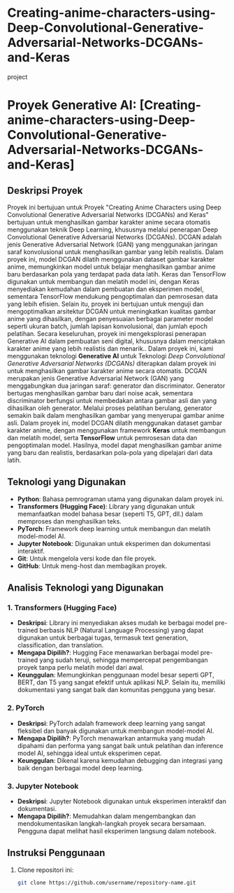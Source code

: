 # Creating-anime-characters-using-Deep-Convolutional-Generative-Adversarial-Networks-DCGANs-and-Keras
project
# Proyek Generative AI: [Creating-anime-characters-using-Deep-Convolutional-Generative-Adversarial-Networks-DCGANs-and-Keras]

## Deskripsi Proyek
Proyek ini bertujuan untuk Proyek "Creating Anime Characters using Deep Convolutional Generative Adversarial Networks (DCGANs) and Keras" bertujuan untuk menghasilkan gambar karakter anime secara otomatis menggunakan teknik Deep Learning, khususnya melalui penerapan Deep Convolutional Generative Adversarial Networks (DCGANs). DCGAN adalah jenis Generative Adversarial Network (GAN) yang menggunakan jaringan saraf konvolusional untuk menghasilkan gambar yang lebih realistis. Dalam proyek ini, model DCGAN dilatih menggunakan dataset gambar karakter anime, memungkinkan model untuk belajar menghasilkan gambar anime baru berdasarkan pola yang terdapat pada data latih. Keras dan TensorFlow digunakan untuk membangun dan melatih model ini, dengan Keras menyediakan kemudahan dalam pembuatan dan eksperimen model, sementara TensorFlow mendukung pengoptimalan dan pemrosesan data yang lebih efisien. Selain itu, proyek ini bertujuan untuk menguji dan mengoptimalkan arsitektur DCGAN untuk meningkatkan kualitas gambar anime yang dihasilkan, dengan penyesuaian berbagai parameter model seperti ukuran batch, jumlah lapisan konvolusional, dan jumlah epoch pelatihan. Secara keseluruhan, proyek ini mengeksplorasi penerapan Generative AI dalam pembuatan seni digital, khususnya dalam menciptakan karakter anime yang lebih realistis dan menarik.. Dalam proyek ini, kami menggunakan teknologi **Generative AI** untuk Teknologi *Deep Convolutional Generative Adversarial Networks (DCGANs)* diterapkan dalam proyek ini untuk menghasilkan gambar karakter anime secara otomatis. DCGAN merupakan jenis Generative Adversarial Network (GAN) yang menggabungkan dua jaringan saraf: generator dan discriminator. Generator bertugas menghasilkan gambar baru dari noise acak, sementara discriminator berfungsi untuk membedakan antara gambar asli dan yang dihasilkan oleh generator. Melalui proses pelatihan berulang, generator semakin baik dalam menghasilkan gambar yang menyerupai gambar anime asli. Dalam proyek ini, model DCGAN dilatih menggunakan dataset gambar karakter anime, dengan menggunakan framework **Keras** untuk membangun dan melatih model, serta **TensorFlow** untuk pemrosesan data dan pengoptimalan model. Hasilnya, model dapat menghasilkan gambar anime yang baru dan realistis, berdasarkan pola-pola yang dipelajari dari data latih.

## Teknologi yang Digunakan
- **Python**: Bahasa pemrograman utama yang digunakan dalam proyek ini.
- **Transformers (Hugging Face)**: Library yang digunakan untuk memanfaatkan model bahasa besar (seperti T5, GPT, dll.) dalam memproses dan menghasilkan teks.
- **PyTorch**: Framework deep learning untuk membangun dan melatih model-model AI.
- **Jupyter Notebook**: Digunakan untuk eksperimen dan dokumentasi interaktif.
- **Git**: Untuk mengelola versi kode dan file proyek.
- **GitHub**: Untuk meng-host dan membagikan proyek.

## Analisis Teknologi yang Digunakan
### 1. **Transformers (Hugging Face)**
   - **Deskripsi**: Library ini menyediakan akses mudah ke berbagai model pre-trained berbasis NLP (Natural Language Processing) yang dapat digunakan untuk berbagai tugas, termasuk text generation, classification, dan translation.
   - **Mengapa Dipilih?**: Hugging Face menawarkan berbagai model pre-trained yang sudah teruji, sehingga mempercepat pengembangan proyek tanpa perlu melatih model dari awal.
   - **Keunggulan**: Memungkinkan penggunaan model besar seperti GPT, BERT, dan T5 yang sangat efektif untuk aplikasi NLP. Selain itu, memiliki dokumentasi yang sangat baik dan komunitas pengguna yang besar.

### 2. **PyTorch**
   - **Deskripsi**: PyTorch adalah framework deep learning yang sangat fleksibel dan banyak digunakan untuk membangun model-model AI.
   - **Mengapa Dipilih?**: PyTorch menawarkan antarmuka yang mudah dipahami dan performa yang sangat baik untuk pelatihan dan inference model AI, sehingga ideal untuk eksperimen cepat.
   - **Keunggulan**: Dikenal karena kemudahan debugging dan integrasi yang baik dengan berbagai model deep learning.

### 3. **Jupyter Notebook**
   - **Deskripsi**: Jupyter Notebook digunakan untuk eksperimen interaktif dan dokumentasi.
   - **Mengapa Dipilih?**: Memudahkan dalam mengembangkan dan mendokumentasikan langkah-langkah proyek secara bersamaan. Pengguna dapat melihat hasil eksperimen langsung dalam notebook.

## Instruksi Penggunaan
1. Clone repositori ini:
   ```bash
   git clone https://github.com/username/repository-name.git
